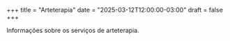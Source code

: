 +++
title = "Arteterapia"
date = "2025-03-12T12:00:00-03:00"
draft = false
+++

Informações sobre os serviços de arteterapia.
